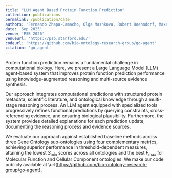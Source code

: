 ```yaml
---
title: "LLM Agent Based Protein Function Prediction"
collection: publications
permalink: /publication/cate
authors: 'Fernando Zhapa-Camacho, Olga Mashkova, Robert Hoehndorf, Maxat Kulmanov'
date: 'Sep 2025'
venue: 'PSB 2026'
venueurl: 'https://psb.stanford.edu/'
codeurl: 'https://github.com/bio-ontology-research-group/go-agent'
citation: 'go_agent'
---
```


Protein function prediction remains a fundamental challenge in
computational biology. Here, we present a Large Language Model
(LLM) agent-based system that improves protein function prediction performance
using knowledge-augmented reasoning and multi-source evidence synthesis.

Our approach integrates computational predictions with structured
protein metadata, scientific literature, and ontological knowledge
through a multi-stage reasoning process. An LLM agent equipped with
specialized tools progressively refines functional predictions by
querying constraints, cross-referencing evidence, and ensuring
biological plausibility. Furthermore, the system provides detailed
explanations for each prediction update, documenting the reasoning
process and evidence sources.

We evaluate our approach against established baseline methods across
three Gene Ontology sub-ontologies using four complementary metrics,
achieving superior performance in threshold-dependent measures,
attaining the lowest $S_{\min}$ scores across all ontologies and the
best $F_{\max}$ for Molecular Function and Cellular Component
ontologies.
We make our code publicly available at
\url{https://github.com/bio-ontology-research-group/go-agent}.


